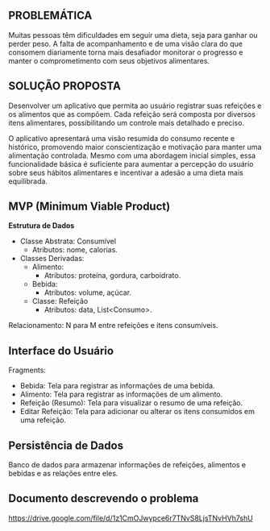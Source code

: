 ## **PROBLEMÁTICA**  
Muitas pessoas têm dificuldades em seguir uma dieta, seja para ganhar ou perder peso. A falta de acompanhamento e de uma visão clara do que consomem diariamente torna mais desafiador monitorar o progresso e manter o comprometimento com seus objetivos alimentares.

## **SOLUÇÃO PROPOSTA**  
Desenvolver um aplicativo que permita ao usuário registrar suas refeições e os alimentos que as compõem. Cada refeição será composta por diversos itens alimentares, possibilitando um controle mais detalhado e preciso.

O aplicativo apresentará uma visão resumida do consumo recente e histórico, promovendo maior conscientização e motivação para manter uma alimentação controlada. Mesmo com uma abordagem inicial simples, essa funcionalidade básica é suficiente para aumentar a percepção do usuário sobre seus hábitos alimentares e incentivar a adesão a uma dieta mais equilibrada.

## **MVP (Minimum Viable Product)**  
**Estrutura de Dados**

* Classe Abstrata: Consumível
    * Atributos: nome, calorias.
* Classes Derivadas:
    * Alimento:
        * Atributos: proteína, gordura, carboidrato.
    * Bebida:
        * Atributos: volume, açúcar.
    * Classe: Refeição
        * Atributos: data, List\<Consumo\>.

Relacionamento: N para M entre refeições e itens consumíveis.

## **Interface do Usuário**  
Fragments:

* Bebida: Tela para registrar as informações de uma bebida.
* Alimento: Tela para registrar as informações de um alimento.
* Refeição (Resumo): Tela para visualizar o resumo de uma refeição.
* Editar Refeição: Tela para adicionar ou alterar os itens consumidos em uma refeição.

## **Persistência de Dados**  
Banco de dados para armazenar informações de refeições, alimentos e bebidas e as relações entre eles.

## Documento descrevendo o problema
https://drive.google.com/file/d/1z1CmOJwypce6r7TNvS8LjsTNvHVh7shU